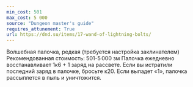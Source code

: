 ```yaml
---
min_cost: 501
max_cost: 5 000
source: "Dungeon master's guide"
requires_attunement: True
url: https://dnd.su/items/17-wand-of-lightning-bolts/
---
```


Волшебная палочка, редкая (требуется настройка заклинателем)
Рекомендованная стоимость: 501-5 000 зм
Палочка ежедневно восстанавливает 1к6 + 1 заряд на рассвете. Если вы истратили последний заряд в палочке, бросьте к20. Если выпадет «1», палочка рассыплется в пыль и уничтожится.